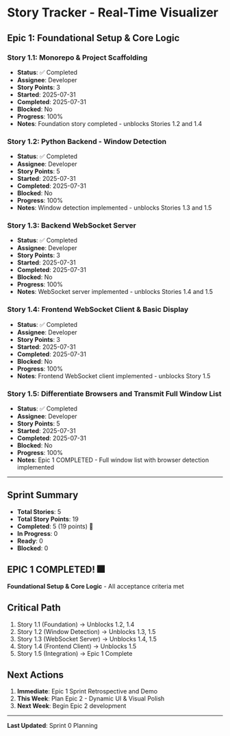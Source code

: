 # **Story Tracker - Real-Time Visualizer**

## **Epic 1: Foundational Setup & Core Logic**

### **Story 1.1: Monorepo & Project Scaffolding**
- **Status**: ✅ Completed
- **Assignee**: Developer
- **Story Points**: 3
- **Started**: 2025-07-31
- **Completed**: 2025-07-31
- **Blocked**: No
- **Progress**: 100%
- **Notes**: Foundation story completed - unblocks Stories 1.2 and 1.4

### **Story 1.2: Python Backend - Window Detection**  
- **Status**: ✅ Completed
- **Assignee**: Developer
- **Story Points**: 5
- **Started**: 2025-07-31
- **Completed**: 2025-07-31
- **Blocked**: No
- **Progress**: 100%
- **Notes**: Window detection implemented - unblocks Stories 1.3 and 1.5

### **Story 1.3: Backend WebSocket Server**
- **Status**: ✅ Completed  
- **Assignee**: Developer
- **Story Points**: 3
- **Started**: 2025-07-31
- **Completed**: 2025-07-31
- **Blocked**: No
- **Progress**: 100%
- **Notes**: WebSocket server implemented - unblocks Stories 1.4 and 1.5

### **Story 1.4: Frontend WebSocket Client & Basic Display**
- **Status**: ✅ Completed
- **Assignee**: Developer  
- **Story Points**: 3
- **Started**: 2025-07-31
- **Completed**: 2025-07-31
- **Blocked**: No
- **Progress**: 100%
- **Notes**: Frontend WebSocket client implemented - unblocks Story 1.5

### **Story 1.5: Differentiate Browsers and Transmit Full Window List**
- **Status**: ✅ Completed
- **Assignee**: Developer
- **Story Points**: 5  
- **Started**: 2025-07-31
- **Completed**: 2025-07-31
- **Blocked**: No
- **Progress**: 100%
- **Notes**: Epic 1 COMPLETED - Full window list with browser detection implemented

---

## **Sprint Summary**
- **Total Stories**: 5
- **Total Story Points**: 19
- **Completed**: 5 (19 points) 🎉
- **In Progress**: 0  
- **Ready**: 0
- **Blocked**: 0

## **EPIC 1 COMPLETED!** 🎆
**Foundational Setup & Core Logic** - All acceptance criteria met

## **Critical Path**
1. Story 1.1 (Foundation) → Unblocks 1.2, 1.4
2. Story 1.2 (Window Detection) → Unblocks 1.3, 1.5  
3. Story 1.3 (WebSocket Server) → Unblocks 1.4, 1.5
4. Story 1.4 (Frontend Client) → Unblocks 1.5
5. Story 1.5 (Integration) → Epic 1 Complete

## **Next Actions**
1. **Immediate**: Epic 1 Sprint Retrospective and Demo
2. **This Week**: Plan Epic 2 - Dynamic UI & Visual Polish
3. **Next Week**: Begin Epic 2 development

---
**Last Updated**: Sprint 0 Planning